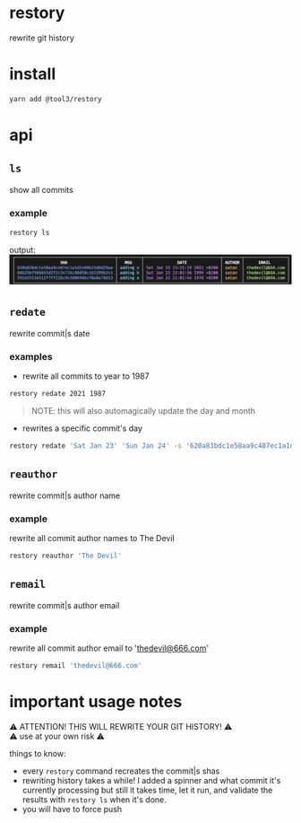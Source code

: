 # restory
rewrite git history

# install
```bash
yarn add @tool3/restory
```

# api
## `ls`
show all commits

### example
```bash
restory ls
```

output:
![](./list.png)

## `redate`
rewrite commit|s date

### examples
- rewrite all commits to year to 1987   
```bash
restory redate 2021 1987
```
> NOTE: this will also automagically update the day and month

- rewrites a specific commit's day

```bash
restory redate 'Sat Jan 23' 'Sun Jan 24' -s '620a83bdc1e58aa9c487ec1a1d1496b25d6d29aa'
```

## `reauthor`
rewrite commit|s author name

### example
rewrite all commit author names to The Devil
```bash
restory reauthor 'The Devil'
```

## `remail`
rewrite commit|s author email

### example
rewrite all commit author email to 'thedevil@666.com'
```bash
restory remail 'thedevil@666.com'
```

# important usage notes
⚠️ ATTENTION! THIS WILL REWRITE YOUR GIT HISTORY! ⚠️   
⚠️ use at your own risk ⚠️   

things to know:
- every `restory` command recreates the commit|s shas
- rewriting history takes a while! I added a spinner and what commit it's currently processing but still it takes time, let it run, and validate the results with `restory ls` when it's done.
- you will have to force push
